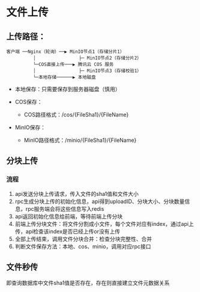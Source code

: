 
# 文件上传

## 上传路径：
```plaintext
客户端 ──Nginx（轮询）──▶ MinIO节点1（存储分片1）
          │                ├─ MinIO节点2（存储分片2）
          └─COS直接上传───▶ 腾讯云 COS 服务
          │                ├─ MinIO节点3（存储校验1）
          └─本地存储──────▶ 本地磁盘
```


* 本地保存：只需要保存到服务器磁盘（慎用）
* COS保存：
    * COS路径格式：/cos/{FileSha1}/{FileName}

* MinIO保存：
    * MinIO路径格式：/minio/{FileSha1}/{FileName}

## 分块上传

### 流程
1. api发送分块上传请求，传入文件的sha1值和文件大小
2. rpc生成分块上传的初始化信息，api得到uploadID、分块大小、分块数量信息，rpc服务端会将这些信息写入redis
3. api返回初始化信息给前端，等待前端上传分块
4. 前端上传分块文件：将文件分割成小文件，每个文件对应有index，通过api上传，api检查该index是否已经上传or没有上传
5. 全部上传结束，调用文件分块合并：检查分块完整性、合并
6. 判断文件保存方法：本地、cos、minio，调用对应rpc接口


## 文件秒传

即查询数据库中文件sha1值是否存在，存在则直接建立文件元数据关系



